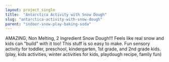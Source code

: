 ```yaml
---
layout: project_single
title:  "Antarctica Activity with Snow Dough"
slug: "antarctica-activity-with-snow-dough"
parent: "indoor-snow-play-baking-soda"
---
```

AMAZING, Non Melting, 2 Ingredient Snow Dough!!! Feels like real snow and kids can "build" with it too!  This stuff is so easy to make.  Fun sensory activity for toddler, preschool, kindergarten, 1st grade, and 2nd grade kids. (play, kids activities, winter activities for kids, playdough recipe, family fun)